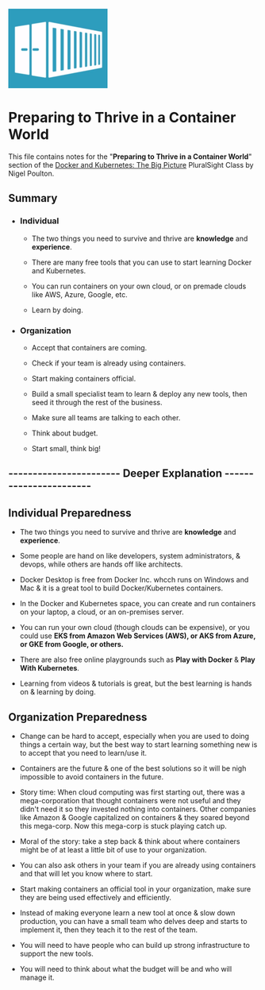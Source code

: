 ![Container Picture](/images/misc/container.png)

# Preparing to Thrive in a Container World

This file contains notes for the "**Preparing to Thrive in a Container World**" section of the [Docker and Kubernetes: The Big Picture](https://app.pluralsight.com/library/courses/docker-kubernetes-big-picture/table-of-contents) PluralSight Class by Nigel Poulton.

## Summary

- ### Individual

  - The two things you need to survive and thrive are **knowledge** and **experience**.

  - There are many free tools that you can use to start learning Docker and Kubernetes.

  - You can run containers on your own cloud, or on premade clouds like AWS, Azure, Google, etc.

  - Learn by doing.

- ### Organization

  - Accept that containers are coming.

  - Check if your team is already using containers.

  - Start making containers official.

  - Build a small specialist team to learn & deploy any new tools, then seed it through the rest of the business.

  - Make sure all teams are talking to each other.

  - Think about budget.

  - Start small, think big!

## ----------------------- Deeper Explanation -----------------------

## Individual Preparedness

- The two things you need to survive and thrive are **knowledge** and **experience**.

- Some people are hand on like developers, system administrators, & devops, while others are hands off like architects.

- Docker Desktop is free from Docker Inc. whcch runs on Windows and Mac & it is a great tool to build Docker/Kubernetes containers.

- In the Docker and Kubernetes space, you can create and run containers on your laptop, a cloud, or an on-premises server.

- You can run your own cloud (though clouds can be expensive), or you could use **EKS from Amazon Web Services (AWS), or AKS from Azure, or GKE from Google, or others.**

- There are also free online playgrounds such as **Play with Docker** & **Play With Kubernetes**.

- Learning from videos & tutorials is great, but the best learning is hands on & learning by doing.

## Organization Preparedness

- Change can be hard to accept, especially when you are used to doing things a certain way, but the best way to start learning something new is to accept that you need to learn/use it.

- Containers are the future & one of the best solutions so it will be nigh impossible to avoid containers in the future.

- Story time: When cloud computing was first starting out, there was a mega-corporation that thought containers were not useful and they didn't need it so they invested nothing into containers. Other companies like Amazon & Google capitalized on containers & they soared beyond this mega-corp. Now this mega-corp is stuck playing catch up.

- Moral of the story: take a step back & think about where containers might be of at least a little bit of use to your organization.

- You can also ask others in your team if you are already using containers and that will let you know where to start.

- Start making containers an official tool in your organization, make sure they are being used effectively and efficiently.

- Instead of making everyone learn a new tool at once & slow down production, you can have a small team who delves deep and starts to implement it, then they teach it to the rest of the team.

- You will need to have people who can build up strong infrastructure to support the new tools.

- You will need to think about what the budget will be and who will manage it.
